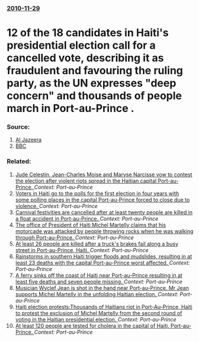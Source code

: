 ### [2010-11-29](/news/2010/11/29/index.md)

# 12 of the 18 candidates in Haiti's presidential election call for a cancelled vote, describing it as fraudulent and favouring the ruling party, as the UN expresses "deep concern" and thousands of people march in Port-au-Prince . 




### Source:

1. [Al Jazeera](http://english.aljazeera.net/news/americas/2010/11/201011295115818229.html)
2. [BBC](http://www.bbc.co.uk/news/world-latin-america-11856118)

### Related:

1. [Jude Celestin, Jean-Charles Moise and Maryse Narcisse vow to contest the election after violent riots spread in the Haitian capital Port-au-Prince. ](/news/2016/11/30/jude-ca-c-lestin-jean-charles-moa-se-and-maryse-narcisse-vow-to-contest-the-election-after-violent-riots-spread-in-the-haitian-capital-port-a.md) _Context: Port-au-Prince_
2. [Voters in Haiti go to the polls for the first election in four years with some polling places in the capital Port-au-Prince forced to close due to violence. ](/news/2015/08/9/voters-in-haiti-go-to-the-polls-for-the-first-election-in-four-years-with-some-polling-places-in-the-capital-port-au-prince-forced-to-close.md) _Context: Port-au-Prince_
3. [Carnival festivities are cancelled after at least twenty people are killed in a float accident in Port-au-Prince. ](/news/2015/02/17/carnival-festivities-are-cancelled-after-at-least-twenty-people-are-killed-in-a-float-accident-in-port-au-prince.md) _Context: Port-au-Prince_
4. [The office of President of Haiti Michel Martelly claims that his motorcade was attacked by people throwing rocks when he was walking through Port-au-Prince. ](/news/2012/02/17/the-office-of-president-of-haiti-michel-martelly-claims-that-his-motorcade-was-attacked-by-people-throwing-rocks-when-he-was-walking-through.md) _Context: Port-au-Prince_
5. [At least 26 people are killed after a truck's brakes fail along a busy street in Port-au-Prince, Haiti. ](/news/2012/01/17/at-least-26-people-are-killed-after-a-truck-s-brakes-fail-along-a-busy-street-in-port-au-prince-haiti.md) _Context: Port-au-Prince_
6. [Rainstorms in southern Haiti trigger floods and mudslides, resulting in at least 23 deaths with the capital Port-au-Prince worst affected. ](/news/2011/06/7/rainstorms-in-southern-haiti-trigger-floods-and-mudslides-resulting-in-at-least-23-deaths-with-the-capital-port-au-prince-worst-affected.md) _Context: Port-au-Prince_
7. [A ferry sinks off the coast of Haiti near Port-au-Prince resulting in at least five deaths and seven people missing. ](/news/2011/06/28/a-ferry-sinks-off-the-coast-of-haiti-near-port-au-prince-resulting-in-at-least-five-deaths-and-seven-people-missing.md) _Context: Port-au-Prince_
8. [Musician Wyclef Jean is shot in the hand near Port-au-Prince. Mr Jean supports Michel Martelly in the unfolding Haitian election. ](/news/2011/03/20/musician-wyclef-jean-is-shot-in-the-hand-near-port-au-prince-mr-jean-supports-michel-martelly-in-the-unfolding-haitian-election.md) _Context: Port-au-Prince_
9. [Haiti election protests:Thousands of Haitians riot in Port-Au-Prince, Haiti to protest the exclusion of Michel Martelly from the second round of voting in the Haitian presidential election. ](/news/2010/12/8/haiti-election-protests-pthousands-of-haitians-riot-in-port-au-prince-haiti-to-protest-the-exclusion-of-michel-martelly-from-the-second-rou.md) _Context: Port-au-Prince_
10. [At least 120 people are tested for cholera in the capital of Haiti, Port-au-Prince. ](/news/2010/11/8/at-least-120-people-are-tested-for-cholera-in-the-capital-of-haiti-port-au-prince.md) _Context: Port-au-Prince_
